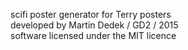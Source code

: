 scifi poster generator for Terry posters <br>
developed by Martin Dedek / GD2 / 2015 <br>
software licensed under the MIT licence <br>
